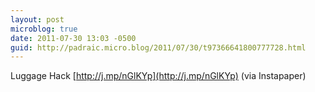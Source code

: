 ```yaml
---
layout: post
microblog: true
date: 2011-07-30 13:03 -0500
guid: http://padraic.micro.blog/2011/07/30/t97366641800777728.html
---
```

Luggage Hack [http://j.mp/nGlKYp](http://j.mp/nGlKYp) (via Instapaper)
